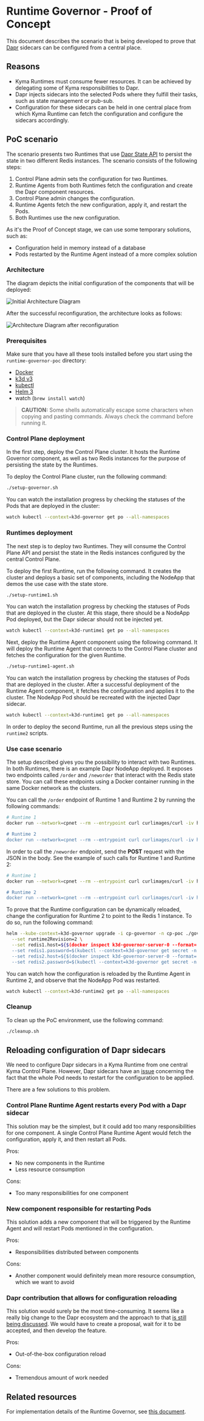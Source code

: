# Runtime Governor - Proof of Concept

This document describes the scenario that is being developed to prove that [Dapr](https://dapr.io/) sidecars can be configured from a central place.

## Reasons

- Kyma Runtimes must consume fewer resources. It can be achieved by delegating some of Kyma responsibilities to Dapr.
- Dapr injects sidecars into the selected Pods where they fulfill their tasks, such as state management or pub-sub.
- Configuration for these sidecars can be held in one central place from which Kyma Runtime can fetch the configuration and configure the sidecars accordingly.

## PoC scenario

The scenario presents two Runtimes that use [Dapr State API](https://github.com/dapr/docs/blob/master/reference/api/state_api.md) to persist the state in two different Redis instances. The scenario consists of the following steps:

1. Control Plane admin sets the configuration for two Runtimes.
2. Runtime Agents from both Runtimes fetch the configuration and create the Dapr component resources.
3. Control Plane admin changes the configuration.
4. Runtime Agents fetch the new configuration, apply it, and restart the Pods.
5. Both Runtimes use the new configuration.

As it's the Proof of Concept stage, we can use some temporary solutions, such as:
- Configuration held in memory instead of a database
- Pods restarted by the Runtime Agent instead of a more complex solution

### Architecture

The diagram depicts the initial configuration of the components that will be deployed:

![Initial Architecture Diagram](../assets/governor-poc-stage-1.svg)

After the successful reconfiguration, the architecture looks as follows:

![Architecture Diagram after reconfiguration](../assets/governor-poc-stage-2.svg)

### Prerequisites

Make sure that you have all these tools installed before you start using the `runtime-governor-poc` directory:
- [Docker](https://www.docker.com/)
- [k3d v3](https://github.com/rancher/k3d)
- [kubectl](https://kubernetes.io/docs/tasks/tools/install-kubectl/)
- [Helm 3](https://helm.sh/)
- watch (`brew install watch`)

> **CAUTION:** Some shells automatically escape some characters when copying and pasting commands. Always check the command before running it.

### Control Plane deployment

In the first step, deploy the Control Plane cluster. It hosts the Runtime Governor component, as well as two Redis instances for the purpose of persisting the state by the Runtimes.

To deploy the Control Plane cluster, run the following command:

```bash
./setup-governor.sh
```

You can watch the installation progress by checking the statuses of the Pods that are deployed in the cluster:

```bash
watch kubectl --context=k3d-governor get po --all-namespaces
```

### Runtimes deployment

The next step is to deploy two Runtimes. They will consume the Control Plane API and persist the state in the Redis instances configured by the central Control Plane.

To deploy the first Runtime, run the following command. It creates the cluster and deploys a basic set of components, including the NodeApp that demos the use case with the state store.

```bash
./setup-runtime1.sh
```

You can watch the installation progress by checking the statuses of Pods that are deployed in the cluster. At this stage, there should be a NodeApp Pod deployed, but the Dapr sidecar should not be injected yet.

```bash
watch kubectl --context=k3d-runtime1 get po --all-namespaces
```

Next, deploy the Runtime Agent component using the following command. It will deploy the Runtime Agent that connects to the Control Plane cluster and fetches the configuration for the given Runtime.

```bash
./setup-runtime1-agent.sh
```

You can watch the installation progress by checking the statuses of Pods that are deployed in the cluster. After a successful deployment of the Runtime Agent component, it fetches the configuration and applies it to the cluster. The NodeApp Pod should be recreated with the injected Dapr sidecar.

```bash
watch kubectl --context=k3d-runtime1 get po --all-namespaces
```

In order to deploy the second Runtime, run all the previous steps using the `runtime2` scripts.

### Use case scenario

The setup described gives you the possibility to interact with two Runtimes. In both Runtimes, there is an example Dapr NodeApp deployed. It exposes two endpoints called `/order` and `/neworder` that interact with the Redis state store.
You can call these endpoints using a Docker container running in the same Docker network as the clusters.

You can call the `/order` endpoint of Runtime 1 and Runtime 2 by running the following commands:

```bash
# Runtime 1
docker run --network=cpnet --rm --entrypoint curl curlimages/curl -iv http://${$(docker inspect k3d-runtime1-server-0 --format='{{json .NetworkSettings.Networks.cpnet.IPAddress}}')//\"}/order

# Runtime 2
docker run --network=cpnet --rm --entrypoint curl curlimages/curl -iv http://${$(docker inspect k3d-runtime2-server-0 --format='{{json .NetworkSettings.Networks.cpnet.IPAddress}}')//\"}/order
```

In order to call the `/neworder` endpoint, send the **POST** request with the JSON in the body. See the example of such calls for Runtime 1 and Runtime 2:

```bash
# Runtime 1
docker run --network=cpnet --rm --entrypoint curl curlimages/curl -iv http://${$(docker inspect k3d-runtime1-server-0 --format='{{json .NetworkSettings.Networks.cpnet.IPAddress}}')//\"}/neworder -d '{"data": {"orderId":"foo"}}' -H "Content-Type: application/json"

# Runtime 2
docker run --network=cpnet --rm --entrypoint curl curlimages/curl -iv http://${$(docker inspect k3d-runtime2-server-0 --format='{{json .NetworkSettings.Networks.cpnet.IPAddress}}')//\"}/neworder -d '{"data": {"orderId":"bar"}}' -H "Content-Type: application/json"
```

To prove that the Runtime configuration can be dynamically reloaded, change the configuration for Runtime 2 to point to the Redis 1 instance. To do so, run the following command:

```bash
helm --kube-context=k3d-governor upgrade -i cp-governor -n cp-poc ./governor/chart \
  --set runtime2Revision=2 \
  --set redis1.host=${$(docker inspect k3d-governor-server-0 --format='{{json .NetworkSettings.Networks.cpnet.IPAddress}}')//\"}:30000 \
  --set redis1.password=$(kubectl --context=k3d-governor get secret -n redis1-system redis -ojsonpath='{.data.redis-password}' | base64 -d) \
  --set redis2.host=${$(docker inspect k3d-governor-server-0 --format='{{json .NetworkSettings.Networks.cpnet.IPAddress}}')//\"}:30000 \
  --set redis2.password=$(kubectl --context=k3d-governor get secret -n redis1-system redis -ojsonpath='{.data.redis-password}' | base64 -d)
```

You can watch how the configuration is reloaded by the Runtime Agent in Runtime 2, and observe that the NodeApp Pod was restarted.

```bash
watch kubectl --context=k3d-runtime2 get po --all-namespaces
```

### Cleanup

To clean up the PoC environment, use the following command:

```bash
./cleanup.sh
```

## Reloading configuration of Dapr sidecars

We need to configure Dapr sidecars in a Kyma Runtime from one central Kyma Control Plane. However, Dapr sidecars have an [issue](https://github.com/dapr/dapr/issues/1172) concerning the fact that the whole Pod needs to restart for the configuration to be applied.

There are a few solutions to this problem.

### Control Plane Runtime Agent restarts every Pod with a Dapr sidecar

This solution may be the simplest, but it could add too many responsibilities for one component. A single Control Plane Runtime Agent would fetch the configuration, apply it, and then restart all Pods.

Pros:
- No new components in the Runtime
- Less resource consumption

Cons:
- Too many responsibilities for one component

### New component responsible for restarting Pods

This solution adds a new component that will be triggered by the Runtime Agent and will restart Pods mentioned in the configuration.

Pros:
- Responsibilities distributed between components

Cons:
- Another component would definitely mean more resource consumption, which we want to avoid

### Dapr contribution that allows for configuration reloading

This solution would surely be the most time-consuming. It seems like a really big change to the Dapr ecosystem and the approach to that [is still being discussed](https://github.com/dapr/dapr/issues/1172#issuecomment-610568718). We would have to create a proposal, wait for it to be accepted, and then develop the feature.

Pros:
- Out-of-the-box configuration reload

Cons:
- Tremendous amount of work needed

## Related resources

For implementation details of the Runtime Governor, see [this document](./governor/README.md).
